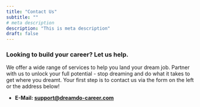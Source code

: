 ```yaml
---
title: "Contact Us"
subtitle: ""
# meta description
description: "This is meta description"
draft: false
---
```



### Looking to build your career? Let us help.
We offer a wide range of services to help you land your dream job. Partner with us to unlock your full potential - stop dreaming and do what it takes to get where you dreamt. Your first step is to contact us via the form on the left or the address below!

* **E-Mail: support@dreamdo-career.com**
